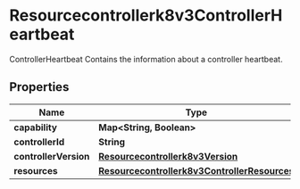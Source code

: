 

# Resourcecontrollerk8v3ControllerHeartbeat

ControllerHeartbeat Contains the information about a controller heartbeat.

## Properties

| Name | Type | Description | Notes |
|------------ | ------------- | ------------- | -------------|
|**capability** | **Map&lt;String, Boolean&gt;** |  |  [optional] |
|**controllerId** | **String** |  |  [optional] |
|**controllerVersion** | [**Resourcecontrollerk8v3Version**](Resourcecontrollerk8v3Version.md) |  |  [optional] |
|**resources** | [**Resourcecontrollerk8v3ControllerResources**](Resourcecontrollerk8v3ControllerResources.md) |  |  [optional] |



